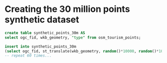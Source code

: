 # Creating the 30 million points synthetic dataset

```sql
create table synthetic_points_30m AS
select ogc_fid, wkb_geometry, "type" from osm_tourism_points;

insert into synthetic_points_30m
(select ogc_fid, st_translate(wkb_geometry, random()*10000, random()*10000), "type" from osm_tourism_points)
-- repeat 60 times...
```